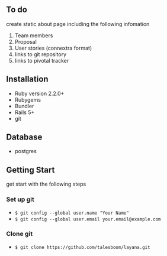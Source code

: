 ## To do
create static about page including the following infomation
1. Team members
2. Proposal 
3. User stories (connextra format)
4. links to git repository
5. links to pivotal tracker
## Installation 
- Ruby version 2.2.0+ 
- Rubygems 
- Bundler
- Rails 5+
- git
## Database 
- postgres
## Getting Start
get start with the following steps
### Set up git
- ```$ git config --global user.name "Your Name"```
- ```$ git config --global user.email your.email@example.com```
### Clone git
- ```$ git clone https://github.com/talesboom/layana.git```
